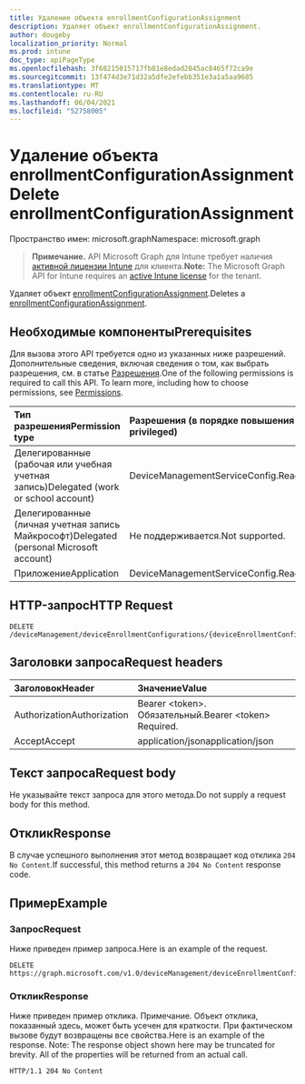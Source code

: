 ```yaml
---
title: Удаление объекта enrollmentConfigurationAssignment
description: Удаляет объект enrollmentConfigurationAssignment.
author: dougeby
localization_priority: Normal
ms.prod: intune
doc_type: apiPageType
ms.openlocfilehash: 3f68215015717fb81e8edad2845ac8465f72ca9e
ms.sourcegitcommit: 13f474d3e71d32a5dfe2efebb351e3a1a5aa9685
ms.translationtype: MT
ms.contentlocale: ru-RU
ms.lasthandoff: 06/04/2021
ms.locfileid: "52758005"
---
```

# <a name="delete-enrollmentconfigurationassignment"></a><span data-ttu-id="a9df5-103">Удаление объекта enrollmentConfigurationAssignment</span><span class="sxs-lookup"><span data-stu-id="a9df5-103">Delete enrollmentConfigurationAssignment</span></span>

<span data-ttu-id="a9df5-104">Пространство имен: microsoft.graph</span><span class="sxs-lookup"><span data-stu-id="a9df5-104">Namespace: microsoft.graph</span></span>

> <span data-ttu-id="a9df5-105">**Примечание.** API Microsoft Graph для Intune требует наличия [активной лицензии Intune](https://go.microsoft.com/fwlink/?linkid=839381) для клиента.</span><span class="sxs-lookup"><span data-stu-id="a9df5-105">**Note:** The Microsoft Graph API for Intune requires an [active Intune license](https://go.microsoft.com/fwlink/?linkid=839381) for the tenant.</span></span>

<span data-ttu-id="a9df5-106">Удаляет объект [enrollmentConfigurationAssignment](../resources/intune-onboarding-enrollmentconfigurationassignment.md).</span><span class="sxs-lookup"><span data-stu-id="a9df5-106">Deletes a [enrollmentConfigurationAssignment](../resources/intune-onboarding-enrollmentconfigurationassignment.md).</span></span>

## <a name="prerequisites"></a><span data-ttu-id="a9df5-107">Необходимые компоненты</span><span class="sxs-lookup"><span data-stu-id="a9df5-107">Prerequisites</span></span>
<span data-ttu-id="a9df5-p101">Для вызова этого API требуется одно из указанных ниже разрешений. Дополнительные сведения, включая сведения о том, как выбрать разрешения, см. в статье [Разрешения](/graph/permissions-reference).</span><span class="sxs-lookup"><span data-stu-id="a9df5-p101">One of the following permissions is required to call this API. To learn more, including how to choose permissions, see [Permissions](/graph/permissions-reference).</span></span>

|<span data-ttu-id="a9df5-110">Тип разрешения</span><span class="sxs-lookup"><span data-stu-id="a9df5-110">Permission type</span></span>|<span data-ttu-id="a9df5-111">Разрешения (в порядке повышения привилегий)</span><span class="sxs-lookup"><span data-stu-id="a9df5-111">Permissions (from least to most privileged)</span></span>|
|:---|:---|
|<span data-ttu-id="a9df5-112">Делегированные (рабочая или учебная учетная запись)</span><span class="sxs-lookup"><span data-stu-id="a9df5-112">Delegated (work or school account)</span></span>|<span data-ttu-id="a9df5-113">DeviceManagementServiceConfig.ReadWrite.All</span><span class="sxs-lookup"><span data-stu-id="a9df5-113">DeviceManagementServiceConfig.ReadWrite.All</span></span>|
|<span data-ttu-id="a9df5-114">Делегированные (личная учетная запись Майкрософт)</span><span class="sxs-lookup"><span data-stu-id="a9df5-114">Delegated (personal Microsoft account)</span></span>|<span data-ttu-id="a9df5-115">Не поддерживается.</span><span class="sxs-lookup"><span data-stu-id="a9df5-115">Not supported.</span></span>|
|<span data-ttu-id="a9df5-116">Приложение</span><span class="sxs-lookup"><span data-stu-id="a9df5-116">Application</span></span>|<span data-ttu-id="a9df5-117">DeviceManagementServiceConfig.ReadWrite.All</span><span class="sxs-lookup"><span data-stu-id="a9df5-117">DeviceManagementServiceConfig.ReadWrite.All</span></span>|

## <a name="http-request"></a><span data-ttu-id="a9df5-118">HTTP-запрос</span><span class="sxs-lookup"><span data-stu-id="a9df5-118">HTTP Request</span></span>
<!-- {
  "blockType": "ignored"
}
-->
``` http
DELETE /deviceManagement/deviceEnrollmentConfigurations/{deviceEnrollmentConfigurationId}/assignments/{enrollmentConfigurationAssignmentId}
```

## <a name="request-headers"></a><span data-ttu-id="a9df5-119">Заголовки запроса</span><span class="sxs-lookup"><span data-stu-id="a9df5-119">Request headers</span></span>
|<span data-ttu-id="a9df5-120">Заголовок</span><span class="sxs-lookup"><span data-stu-id="a9df5-120">Header</span></span>|<span data-ttu-id="a9df5-121">Значение</span><span class="sxs-lookup"><span data-stu-id="a9df5-121">Value</span></span>|
|:---|:---|
|<span data-ttu-id="a9df5-122">Authorization</span><span class="sxs-lookup"><span data-stu-id="a9df5-122">Authorization</span></span>|<span data-ttu-id="a9df5-123">Bearer &lt;token&gt;. Обязательный.</span><span class="sxs-lookup"><span data-stu-id="a9df5-123">Bearer &lt;token&gt; Required.</span></span>|
|<span data-ttu-id="a9df5-124">Accept</span><span class="sxs-lookup"><span data-stu-id="a9df5-124">Accept</span></span>|<span data-ttu-id="a9df5-125">application/json</span><span class="sxs-lookup"><span data-stu-id="a9df5-125">application/json</span></span>|

## <a name="request-body"></a><span data-ttu-id="a9df5-126">Текст запроса</span><span class="sxs-lookup"><span data-stu-id="a9df5-126">Request body</span></span>
<span data-ttu-id="a9df5-127">Не указывайте текст запроса для этого метода.</span><span class="sxs-lookup"><span data-stu-id="a9df5-127">Do not supply a request body for this method.</span></span>

## <a name="response"></a><span data-ttu-id="a9df5-128">Отклик</span><span class="sxs-lookup"><span data-stu-id="a9df5-128">Response</span></span>
<span data-ttu-id="a9df5-129">В случае успешного выполнения этот метод возвращает код отклика `204 No Content`.</span><span class="sxs-lookup"><span data-stu-id="a9df5-129">If successful, this method returns a `204 No Content` response code.</span></span>

## <a name="example"></a><span data-ttu-id="a9df5-130">Пример</span><span class="sxs-lookup"><span data-stu-id="a9df5-130">Example</span></span>

### <a name="request"></a><span data-ttu-id="a9df5-131">Запрос</span><span class="sxs-lookup"><span data-stu-id="a9df5-131">Request</span></span>
<span data-ttu-id="a9df5-132">Ниже приведен пример запроса.</span><span class="sxs-lookup"><span data-stu-id="a9df5-132">Here is an example of the request.</span></span>
``` http
DELETE https://graph.microsoft.com/v1.0/deviceManagement/deviceEnrollmentConfigurations/{deviceEnrollmentConfigurationId}/assignments/{enrollmentConfigurationAssignmentId}
```

### <a name="response"></a><span data-ttu-id="a9df5-133">Отклик</span><span class="sxs-lookup"><span data-stu-id="a9df5-133">Response</span></span>
<span data-ttu-id="a9df5-p102">Ниже приведен пример отклика. Примечание. Объект отклика, показанный здесь, может быть усечен для краткости. При фактическом вызове будут возвращены все свойства.</span><span class="sxs-lookup"><span data-stu-id="a9df5-p102">Here is an example of the response. Note: The response object shown here may be truncated for brevity. All of the properties will be returned from an actual call.</span></span>
``` http
HTTP/1.1 204 No Content
```




